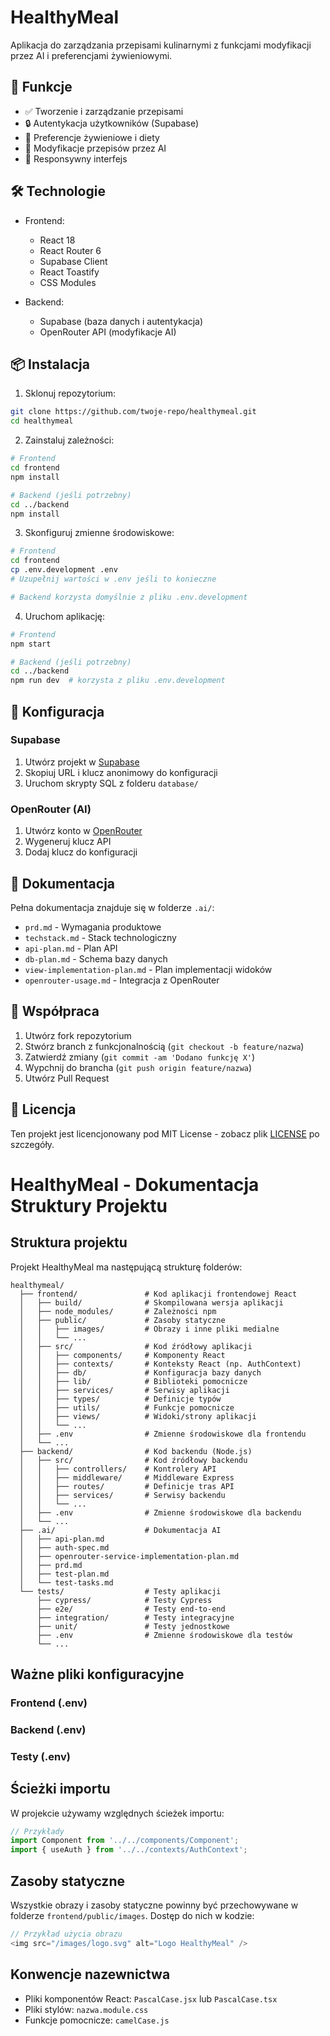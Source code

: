# HealthyMeal

Aplikacja do zarządzania przepisami kulinarnymi z funkcjami modyfikacji przez AI i preferencjami żywieniowymi.

## 🚀 Funkcje

- ✅ Tworzenie i zarządzanie przepisami
- 🔒 Autentykacja użytkowników (Supabase)
- 🥗 Preferencje żywieniowe i diety
- 🤖 Modyfikacje przepisów przez AI
- 📱 Responsywny interfejs

## 🛠️ Technologie

- Frontend:
  - React 18
  - React Router 6
  - Supabase Client
  - React Toastify
  - CSS Modules

- Backend:
  - Supabase (baza danych i autentykacja)
  - OpenRouter API (modyfikacje AI)

## 📦 Instalacja

1. Sklonuj repozytorium:
```bash
git clone https://github.com/twoje-repo/healthymeal.git
cd healthymeal
```

2. Zainstaluj zależności:
```bash
# Frontend
cd frontend
npm install

# Backend (jeśli potrzebny)
cd ../backend
npm install
```

3. Skonfiguruj zmienne środowiskowe:
```bash
# Frontend
cd frontend
cp .env.development .env
# Uzupełnij wartości w .env jeśli to konieczne

# Backend korzysta domyślnie z pliku .env.development
```

4. Uruchom aplikację:
```bash
# Frontend
npm start

# Backend (jeśli potrzebny)
cd ../backend
npm run dev  # korzysta z pliku .env.development
```

## 🔧 Konfiguracja

### Supabase

1. Utwórz projekt w [Supabase](https://supabase.com)
2. Skopiuj URL i klucz anonimowy do konfiguracji
3. Uruchom skrypty SQL z folderu `database/`

### OpenRouter (AI)

1. Utwórz konto w [OpenRouter](https://openrouter.ai)
2. Wygeneruj klucz API
3. Dodaj klucz do konfiguracji

## 📝 Dokumentacja

Pełna dokumentacja znajduje się w folderze `.ai/`:

- `prd.md` - Wymagania produktowe
- `techstack.md` - Stack technologiczny
- `api-plan.md` - Plan API
- `db-plan.md` - Schema bazy danych
- `view-implementation-plan.md` - Plan implementacji widoków
- `openrouter-usage.md` - Integracja z OpenRouter

## 🤝 Współpraca

1. Utwórz fork repozytorium
2. Stwórz branch z funkcjonalnością (`git checkout -b feature/nazwa`)
3. Zatwierdź zmiany (`git commit -am 'Dodano funkcję X'`)
4. Wypchnij do brancha (`git push origin feature/nazwa`)
5. Utwórz Pull Request

## 📄 Licencja

Ten projekt jest licencjonowany pod MIT License - zobacz plik [LICENSE](LICENSE) po szczegóły.

# HealthyMeal - Dokumentacja Struktury Projektu

## Struktura projektu

Projekt HealthyMeal ma następującą strukturę folderów:

```
healthymeal/
  ├── frontend/               # Kod aplikacji frontendowej React
  │   ├── build/              # Skompilowana wersja aplikacji
  │   ├── node_modules/       # Zależności npm
  │   ├── public/             # Zasoby statyczne
  │   │   ├── images/         # Obrazy i inne pliki medialne
  │   │   └── ...
  │   ├── src/                # Kod źródłowy aplikacji
  │   │   ├── components/     # Komponenty React
  │   │   ├── contexts/       # Konteksty React (np. AuthContext)
  │   │   ├── db/             # Konfiguracja bazy danych
  │   │   ├── lib/            # Biblioteki pomocnicze
  │   │   ├── services/       # Serwisy aplikacji
  │   │   ├── types/          # Definicje typów
  │   │   ├── utils/          # Funkcje pomocnicze
  │   │   ├── views/          # Widoki/strony aplikacji
  │   │   └── ...
  │   ├── .env                # Zmienne środowiskowe dla frontendu
  │   └── ...
  ├── backend/                # Kod backendu (Node.js)
  │   ├── src/                # Kod źródłowy backendu
  │   │   ├── controllers/    # Kontrolery API
  │   │   ├── middleware/     # Middleware Express
  │   │   ├── routes/         # Definicje tras API
  │   │   ├── services/       # Serwisy backendu
  │   │   └── ...
  │   ├── .env                # Zmienne środowiskowe dla backendu
  │   └── ...
  ├── .ai/                    # Dokumentacja AI
  │   ├── api-plan.md
  │   ├── auth-spec.md
  │   ├── openrouter-service-implementation-plan.md
  │   ├── prd.md
  │   ├── test-plan.md
  │   └── test-tasks.md
  └── tests/                  # Testy aplikacji
      ├── cypress/            # Testy Cypress
      ├── e2e/                # Testy end-to-end
      ├── integration/        # Testy integracyjne
      ├── unit/               # Testy jednostkowe
      ├── .env                # Zmienne środowiskowe dla testów
      └── ...
```

## Ważne pliki konfiguracyjne

### Frontend (.env)


### Backend (.env)

### Testy (.env)


## Ścieżki importu

W projekcie używamy względnych ścieżek importu:

```javascript
// Przykłady
import Component from '../../components/Component';
import { useAuth } from '../../contexts/AuthContext';
```

## Zasoby statyczne

Wszystkie obrazy i zasoby statyczne powinny być przechowywane w folderze `frontend/public/images`.
Dostęp do nich w kodzie:

```javascript
// Przykład użycia obrazu
<img src="/images/logo.svg" alt="Logo HealthyMeal" />
```

## Konwencje nazewnictwa

- Pliki komponentów React: `PascalCase.jsx` lub `PascalCase.tsx`
- Pliki stylów: `nazwa.module.css` 
- Funkcje pomocnicze: `camelCase.js`

